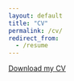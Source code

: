 ```yaml
---
layout: default
title: "CV"
permalink: /cv/
redirect_from:
  - /resume
---
```


[Download my CV](files/cv.pdf)

